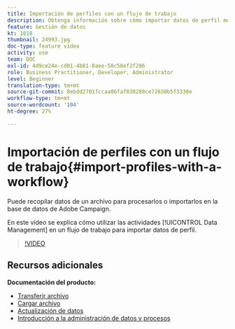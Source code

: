 ```yaml
---
title: Importación de perfiles con un flujo de trabajo
description: Obtenga información sobre cómo importar datos de perfil mediante un flujo de trabajo.
feature: Gestión de datos
kt: 1818
thumbnail: 24993.jpg
doc-type: feature video
activity: use
team: DOC
exl-id: 4d9ce24e-cd01-4b81-8aee-58c58ef2f286
role: Business Practitioner, Developer, Administrator
level: Beginner
translation-type: tm+mt
source-git-commit: 8ebdd2701fccaa06faf838288ce72630b5f3330e
workflow-type: tm+mt
source-wordcount: '104'
ht-degree: 27%

---
```


# Importación de perfiles con un flujo de trabajo{#import-profiles-with-a-workflow}

Puede recopilar datos de un archivo para procesarlos o importarlos en la base de datos de Adobe Campaign.

En este vídeo se explica cómo utilizar las actividades [!UICONTROL Data Management] en un flujo de trabajo para importar datos de perfil.

>[!VIDEO](https://video.tv.adobe.com/v/24993?quality=12)

## Recursos adicionales

**Documentación del producto:**
* [Transferir archivo](https://experienceleague.adobe.com/docs/campaign-standard/using/managing-processes-and-data/data-management-activities/transfer-file.html)
* [Cargar archivo](https://experienceleague.adobe.com/docs/campaign-standard/using/managing-processes-and-data/data-management-activities/load-file.html)
* [Actualización de datos](https://experienceleague.adobe.com/docs/campaign-standard/using/managing-processes-and-data/data-management-activities/update-data.html)
* [Introducción a la administración de datos y procesos](https://experienceleague.adobe.com/docs/campaign-standard/using/managing-processes-and-data/get-started-workflows.html)
